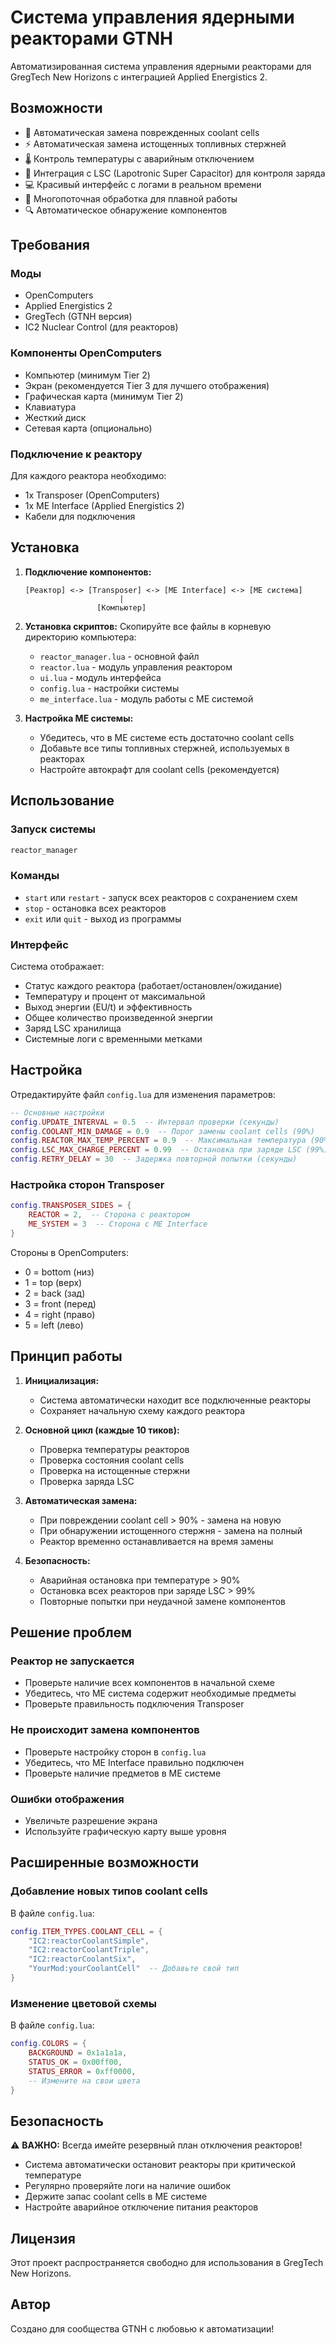 # Система управления ядерными реакторами GTNH

Автоматизированная система управления ядерными реакторами для GregTech New Horizons с интеграцией Applied Energistics 2.

## Возможности

- 🔄 Автоматическая замена поврежденных coolant cells
- ⚡ Автоматическая замена истощенных топливных стержней
- 🌡️ Контроль температуры с аварийным отключением
- 🔋 Интеграция с LSC (Lapotronic Super Capacitor) для контроля заряда
- 💻 Красивый интерфейс с логами в реальном времени
- 🧵 Многопоточная обработка для плавной работы
- 🔍 Автоматическое обнаружение компонентов

## Требования

### Моды
- OpenComputers
- Applied Energistics 2
- GregTech (GTNH версия)
- IC2 Nuclear Control (для реакторов)

### Компоненты OpenComputers
- Компьютер (минимум Tier 2)
- Экран (рекомендуется Tier 3 для лучшего отображения)
- Графическая карта (минимум Tier 2)
- Клавиатура
- Жесткий диск
- Сетевая карта (опционально)

### Подключение к реактору
Для каждого реактора необходимо:
- 1x Transposer (OpenComputers)
- 1x ME Interface (Applied Energistics 2)
- Кабели для подключения

## Установка

1. **Подключение компонентов:**
   ```
   [Реактор] <-> [Transposer] <-> [ME Interface] <-> [ME система]
                        |
                   [Компьютер]
   ```

2. **Установка скриптов:**
   Скопируйте все файлы в корневую директорию компьютера:
   - `reactor_manager.lua` - основной файл
   - `reactor.lua` - модуль управления реактором
   - `ui.lua` - модуль интерфейса
   - `config.lua` - настройки системы
   - `me_interface.lua` - модуль работы с ME системой

3. **Настройка ME системы:**
   - Убедитесь, что в ME системе есть достаточно coolant cells
   - Добавьте все типы топливных стержней, используемых в реакторах
   - Настройте автокрафт для coolant cells (рекомендуется)

## Использование

### Запуск системы
```bash
reactor_manager
```

### Команды
- `start` или `restart` - запуск всех реакторов с сохранением схем
- `stop` - остановка всех реакторов
- `exit` или `quit` - выход из программы

### Интерфейс
Система отображает:
- Статус каждого реактора (работает/остановлен/ожидание)
- Температуру и процент от максимальной
- Выход энергии (EU/t) и эффективность
- Общее количество произведенной энергии
- Заряд LSC хранилища
- Системные логи с временными метками

## Настройка

Отредактируйте файл `config.lua` для изменения параметров:

```lua
-- Основные настройки
config.UPDATE_INTERVAL = 0.5  -- Интервал проверки (секунды)
config.COOLANT_MIN_DAMAGE = 0.9  -- Порог замены coolant cells (90%)
config.REACTOR_MAX_TEMP_PERCENT = 0.9  -- Максимальная температура (90%)
config.LSC_MAX_CHARGE_PERCENT = 0.99  -- Остановка при заряде LSC (99%)
config.RETRY_DELAY = 30  -- Задержка повторной попытки (секунды)
```

### Настройка сторон Transposer
```lua
config.TRANSPOSER_SIDES = {
    REACTOR = 2,  -- Сторона с реактором
    ME_SYSTEM = 3  -- Сторона с ME Interface
}
```

Стороны в OpenComputers:
- 0 = bottom (низ)
- 1 = top (верх)
- 2 = back (зад)
- 3 = front (перед)
- 4 = right (право)
- 5 = left (лево)

## Принцип работы

1. **Инициализация:**
   - Система автоматически находит все подключенные реакторы
   - Сохраняет начальную схему каждого реактора

2. **Основной цикл (каждые 10 тиков):**
   - Проверка температуры реакторов
   - Проверка состояния coolant cells
   - Проверка на истощенные стержни
   - Проверка заряда LSC

3. **Автоматическая замена:**
   - При повреждении coolant cell > 90% - замена на новую
   - При обнаружении истощенного стержня - замена на полный
   - Реактор временно останавливается на время замены

4. **Безопасность:**
   - Аварийная остановка при температуре > 90%
   - Остановка всех реакторов при заряде LSC > 99%
   - Повторные попытки при неудачной замене компонентов

## Решение проблем

### Реактор не запускается
- Проверьте наличие всех компонентов в начальной схеме
- Убедитесь, что ME система содержит необходимые предметы
- Проверьте правильность подключения Transposer

### Не происходит замена компонентов
- Проверьте настройку сторон в `config.lua`
- Убедитесь, что ME Interface правильно подключен
- Проверьте наличие предметов в ME системе

### Ошибки отображения
- Увеличьте разрешение экрана
- Используйте графическую карту выше уровня

## Расширенные возможности

### Добавление новых типов coolant cells
В файле `config.lua`:
```lua
config.ITEM_TYPES.COOLANT_CELL = {
    "IC2:reactorCoolantSimple",
    "IC2:reactorCoolantTriple",
    "IC2:reactorCoolantSix",
    "YourMod:yourCoolantCell"  -- Добавьте свой тип
}
```

### Изменение цветовой схемы
В файле `config.lua`:
```lua
config.COLORS = {
    BACKGROUND = 0x1a1a1a,
    STATUS_OK = 0x00ff00,
    STATUS_ERROR = 0xff0000,
    -- Измените на свои цвета
}
```

## Безопасность

⚠️ **ВАЖНО:** Всегда имейте резервный план отключения реакторов!

- Система автоматически остановит реакторы при критической температуре
- Регулярно проверяйте логи на наличие ошибок
- Держите запас coolant cells в ME системе
- Настройте аварийное отключение питания реакторов

## Лицензия

Этот проект распространяется свободно для использования в GregTech New Horizons.

## Автор

Создано для сообщества GTNH с любовью к автоматизации! 